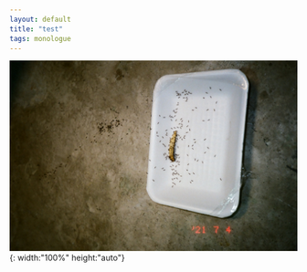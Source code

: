 ```yaml
---
layout: default
title: "test"
tags: monologue
---
```


![pic](/assets/photo/03050022.JPG) {: width:"100%" height:"auto"}
